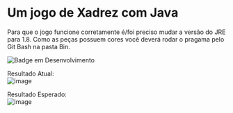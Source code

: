 # Um jogo de Xadrez com Java
Para que o jogo funcione corretamente é/foi preciso mudar a versão do JRE para 1.8.
Como as peças possuem cores você deverá rodar o pragama pelo Git Bash na pasta Bin.

![Badge em Desenvolvimento](http://img.shields.io/static/v1?label=STATUS&message=EM%20DESENVOLVIMENTO&color=BLUE&style=for-the-badge)

Resultado Atual: <br>
![image](https://user-images.githubusercontent.com/69431917/170841215-271b686e-a435-4286-ac96-21e9ac1abc4a.png)

Resultado Esperado: <br>
![image](https://user-images.githubusercontent.com/69431917/170841297-56e67457-0c3c-43a8-80cb-74b4eec00569.png)





